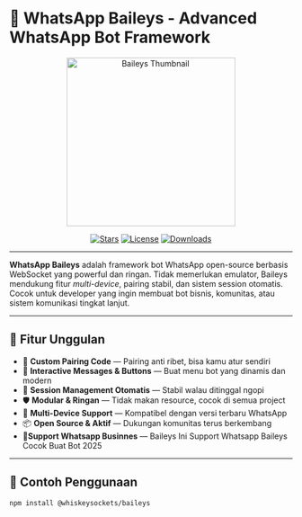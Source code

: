 # 🚀 WhatsApp Baileys - Advanced WhatsApp Bot Framework

<p align="center">
  <img src="https://files.catbox.moe/fi0co3.jpeg" alt="Baileys Thumbnail" width="300" />
</p>

<p align="center">
  <a href="https://github.com/WhiskeySockets/Baileys"><img src="https://img.shields.io/github/stars/WhiskeySockets/Baileys?style=for-the-badge" alt="Stars"></a>
  <a href="https://github.com/WhiskeySockets/Baileys/blob/master/LICENSE.md"><img src="https://img.shields.io/github/license/WhiskeySockets/Baileys?style=for-the-badge" alt="License"></a>
  <a href="https://www.npmjs.com/package/@whiskeysockets/baileys"><img src="https://img.shields.io/npm/dt/@whiskeysockets/baileys?style=for-the-badge" alt="Downloads"></a>
</p>

---

**WhatsApp Baileys** adalah framework bot WhatsApp open-source berbasis WebSocket yang powerful dan ringan. Tidak memerlukan emulator, Baileys mendukung fitur *multi-device*, pairing stabil, dan sistem session otomatis. Cocok untuk developer yang ingin membuat bot bisnis, komunitas, atau sistem komunikasi tingkat lanjut.

---

## 🚨 Fitur Unggulan

- 🔐 **Custom Pairing Code** — Pairing anti ribet, bisa kamu atur sendiri
- 💬 **Interactive Messages & Buttons** — Buat menu bot yang dinamis dan modern
- 🔄 **Session Management Otomatis** — Stabil walau ditinggal ngopi
- 🛡️ **Modular & Ringan** — Tidak makan resource, cocok di semua project
- 📱 **Multi-Device Support** — Kompatibel dengan versi terbaru WhatsApp
- 📦 **Open Source & Aktif** — Dukungan komunitas terus berkembang
- 💯**Support Whatsapp Businnes** — Baileys Ini Support Whatsapp Baileys Cocok Buat Bot 2025 

---

## 🧰 Contoh Penggunaan

```bash
npm install @whiskeysockets/baileys